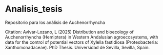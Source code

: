 # Analisis_tesis
Repositorio para los análisis de Auchenorrhyncha


Citation:
Avivar-Lozano, L (2025) Distribution and bioecology of Auchenorrhyncha (Hemiptera) in Western Andalusian agroecosystems, with data for the control of potential vectors of Xylella fastidiosa (Proteobacteria: Xanthomonadaceae). PhD Thesis. Universidad de Sevilla, Sevilla, Spain.
